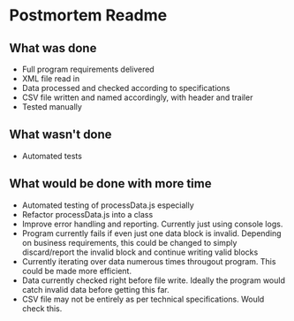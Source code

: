 # Postmortem Readme

## What was done

- Full program requirements delivered
- XML file read in
- Data processed and checked according to specifications
- CSV file written and named accordingly, with header and trailer
- Tested manually

## What wasn't done

- Automated tests

## What would be done with more time

- Automated testing of processData.js especially
- Refactor processData.js into a class
- Improve error handling and reporting. Currently just using console logs.
- Program currently fails if even just one data block is invalid. Depending on business requirements, this could be changed to simply discard/report the invalid block and continue writing valid blocks
- Currently iterating over data numerous times througout program. This could be made more efficient.
- Data currently checked right before file write. Ideally the program would catch invalid data before getting this far.
- CSV file may not be entirely as per technical specifications. Would check this.
